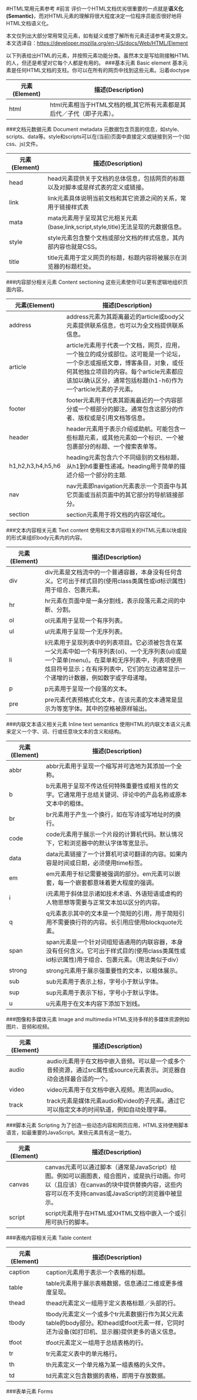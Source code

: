 #HTML常用元素参考
#前言
评价一个HTML文档优劣很重要的一点就是**语义化(Semantic)**，而对HTML元素的理解将很大程度决定一位程序员能否很好地将HTML文档语义化。

本文仅列出大部分常用常见元素，如有疑义或想了解所有元素还请参考英文原文。本文选译自：https://developer.mozilla.org/en-US/docs/Web/HTML/Element

以下列表给出HTML的元素，并按照元素功能分类。虽然本文是写给刚接触HTML的人，但还是希望对它每个人都是有用的。
###基本元素 Basic element
基本元素是任何HTML文档的支柱。你可以在所有的网页中找到这些元素。沿着doctype

元素(Element)|描述(Description)
------------ | -------------
html         | html元素相当于HTML文档的根,其它所有元素都是其后代／子代（即子元素）。

###文档元数据元素 Document metadata
元数据包含页面的信息，如style、scripts、data等。style和scripts可以在(当前)页面中直接定义或链接到另一个(如css、js)文件。

元素(Element) | 描述(Description)
------------ | -------------
head			|head元素提供关于文档的总体信息，包括网页的标题以及对脚本或是样式表的定义或链接。
link			|link元素具体说明当前文档和其它资源之间的关系，常用于链接样式表
mata			|mata元素用于呈现其它元相关元素(base,link,script,style,title)无法呈现的元数据信息。
style			|style元素包含整个文档或部分文档的样式信息，其内部内容也就是CSS。
title			|title元素用于定义网页的标题，标题内容将被展示在浏览器的标题栏处。
###内容部分相关元素 Content sectioning
这些元素使你可以更有逻辑地组织页面内容。

元素(Element)|描述(Description)
------------ | -------------
address		|address元素为其距离最近的article或body父元素提供联系信息，也可以为全文档提供联系信息。
article		|article元素用于代表一个文档，网页，应用，一个独立的成分或部位。这可能是一个论坛，一个杂志或报纸文章，博客条目，对象，或任何其他独立项目的内容。每个article元素都应该加以确认区分，通常包括标题(h1-h6)作为一个article元素的子元素。
footer			|footer元素用于代表其距离最近的一个内容部分或一个根部分的脚注。通常包含这部分的作者、版权或是引用文档等信息。
header			|header元素用于表示介绍或助航。可能包含一些标题元素，或其他元素如一个标识、一个被包裹部分的标题、一个搜索表单等。
h1,h2,h3,h4,h5,h6|heading元素包含六个不同级别的文档标题，从h1到h6重要性递减。heading用于简单的描述介绍一个部分的主题.
nav				|nav元素即navigation元素表示一个页面中与其它页面或当前页面中的其它部分的导航链接部分。
section		|section元素用于将文档的内容区域化。
###文本内容相关元素 Text content
使用和文本内容相关的HTML元素以块或段的形式来组织body元素内的内容。

元素(Element)|描述(Description)
------------ | -------------
div				|div元素是文档流中的一个普通容器，本身没有任何含义。它可出于样式目的(使用class类属性或id标识属性)用于组合、包裹元素。
hr				|hr元素在页面中是一条分割线，表示段落元素之间的中断、分割。
ol				|ol元素用于呈现一个有序列表。
ul				|ul元素用于呈现一个无序列表。
li				|li元素用于呈现列表中的列表项目。它必须被包含在某一父元素中如一个有序列表(ol)、一个无序列表(ul)或是一个菜单(menu)。在菜单和无序列表中，列表项使用炫目符号显示；在有序列表中，它们的左边通常显示一个递增的计数器，例如数字或字母递增。
p				|p元素用于呈现一个段落的文本。
pre				|pre元素代表预格式化文本，在该元素的文本通常是显示为等宽字体。其中的空格被原样输出。
###内联文本语义相关元素 Inline text semantics
使用HTML的内联文本语义元素来定义一个字、词、行或任意块文本的含义和结构。

元素(Element)|描述(Description)
------------ | -------------
abbr			|abbr元素用于呈现一个缩写并可选地为其添加一个全称。
b				|b元素用于呈现不传达任何特殊重要性或相关性的文字。它通常用于总结关键词、评论中的产品名称或原本文本中的粗体。
br				|br元素用于产生一个换行，如在写诗或写地址时的换行。
code			|code元素用于展示一个片段的计算机代码。默认情况下，它和浏览器中的默认字体等宽显示。
data			|data元素链接了一个计算机可读可翻译的内容。如果内容是时间或日期，必须使用time标签。
em				|em元素用于标记需要被强调的部分。em元素可以嵌套，每一个嵌套都意味着更大程度的强调。
i				|i元素用于斜体显示诸如技术术语、外语短语或虚构的人物思想等需要与正常文本加以区分的内容。
q				|q元素表示其中的文本是一个简短的引用，用于简短引用不需要换行符的内容。长引用应使用blockquote元素。
span			|span元素是一个针对词组短语通用的内联容器，本身没有任何含义。它可出于样式目的(使用class类属性或id标识属性)用于组合、包裹元素。（用法类似于div）
strong			|strong元素用于展示强重要性的文本，以粗体展示。
sub				|sub元素用于表示上标，字号小于默认字体。
sup				|sup元素用于表示下标，字号小于默认字体。
u				|u元素用于在文本内容下添加下划线。
###图像和多媒体元素 Image and multimedia
HTML支持多样的多媒体资源例如图片、音频和视频。

元素(Element)|描述(Description)
------------ | -------------
audio			|audio元素用于在文档中嵌入音频。可以是一个或多个音频资源，通过src属性或source元素表示。浏览器自动会选择最合适的一个。
video			|video元素用于在文档中嵌入视频。用法同audio。
track			|track元素是媒体元素audio和video的子元素。通过它可以指定文本的时间轨道，例如自动处理字幕。
###脚本元素 Scripting
为了创造一些动态内容和网页应用，HTML支持使用脚本语言，如最重要的JavaScript。某些元素具有这一能力。

元素(Element)|描述(Description)
------------ | -------------
canvas			|canvas元素可以通过脚本（通常是JavaScript）绘图。例如可以画图表，组合图片，或是执行动画。你可以（且应该）在canvas的块中提供替换内容，这些内容可以在不支持canvas或JavaScript的浏览器中被显示。
script			|script元素用于在HTML或XHTML文档中嵌入一个或引用可执行的脚本。
###表格内容相关元素 Table content

元素(Element)|描述(Description)
------------ | -------------
caption		|caption元素用于表示一个表格的标题。
table			|table元素用于展示表格数据，信息通过二维或更多维度呈现。
thead			|thead元素定义一组用于定义表格标题／头部的行。
tbody			|tbody元素定义一个或多个tr元素数据行作为其父元素table的body部分。和thead或tfoot元素一样，它同时还为设备(如打印机、显示器)提供更多的语义信息。
tfoot			|tfoot元素定义一组用于总结表格的行。
tr				|tr元素定义表中的单元格行。
th				|th元素定义一个单元格为某一组表格的头文件。
td				|td元素定义包含数据的表格，即用于存放数据。
###表单元素 Forms




